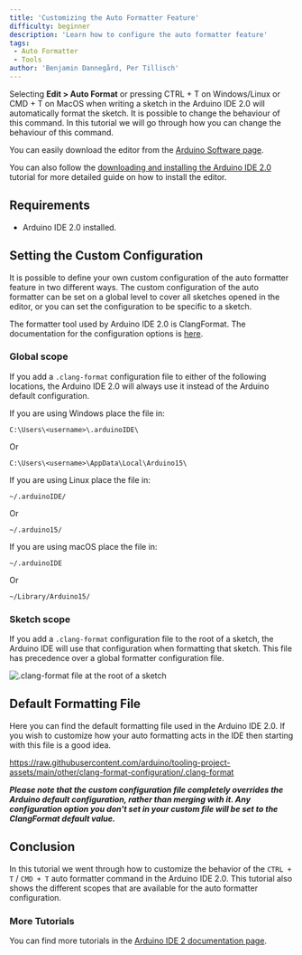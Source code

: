 ```yaml
---
title: 'Customizing the Auto Formatter Feature'
difficulty: beginner
description: 'Learn how to configure the auto formatter feature'
tags:
 - Auto Formatter
 - Tools
author: 'Benjamin Dannegård, Per Tillisch'
---
```


Selecting **Edit > Auto Format** or pressing CTRL + T on Windows/Linux or CMD + T on MacOS when writing a sketch in the Arduino IDE 2.0 will automatically format the sketch. It is possible to change the behaviour of this command. In this tutorial we will go through how you can change the behaviour of this command.

You can easily download the editor from the [Arduino Software page](https://www.arduino.cc/en/software).

You can also follow the [downloading and installing the Arduino IDE 2.0](/software/ide-v2/tutorials/getting-started/ide-v2-downloading-and-installing) tutorial for more detailed guide on how to install the editor.

## Requirements

- Arduino IDE 2.0 installed.

## Setting the Custom Configuration

It is possible to define your own custom configuration of the auto formatter feature in two different ways. The custom configuration of the auto formatter can be set on a global level to cover all sketches opened in the editor, or you can set the configuration to be specific to a sketch.

The formatter tool used by Arduino IDE 2.0 is ClangFormat. The documentation for the configuration options is [here](https://clang.llvm.org/docs/ClangFormatStyleOptions.html).

### Global scope
If you add a `.clang-format` configuration file to either of the following locations, the Arduino IDE 2.0 will always use it instead of the Arduino default configuration.

If you are using Windows place the file in:
```
C:\Users\<username>\.arduinoIDE\
```
Or
```
C:\Users\<username>\AppData\Local\Arduino15\
```

If you are using Linux place the file in:
```
~/.arduinoIDE/
```
Or
```
~/.arduino15/
```

If you are using macOS place the file in:
```
~/.arduinoIDE
```
Or
```
~/Library/Arduino15/
```

### Sketch scope
If you add a `.clang-format` configuration file to the root of a sketch, the Arduino IDE will use that configuration when formatting that sketch. This file has precedence over a global formatter configuration file.

![.clang-format file at the root of a sketch](assets/format-file-at-root.png)

## Default Formatting File

Here you can find the default formatting file used in the Arduino IDE 2.0. If you wish to customize how your auto formatting acts in the IDE then starting with this file is a good idea.

https://raw.githubusercontent.com/arduino/tooling-project-assets/main/other/clang-format-configuration/.clang-format

***Please note that the custom configuration file completely overrides the Arduino default configuration, rather than merging with it. Any configuration option you don't set in your custom file will be set to the ClangFormat default value.***

## Conclusion

In this tutorial we went through how to customize the behavior of the `CTRL + T` / `CMD + T` auto formatter command in the Arduino IDE 2.0. This tutorial also shows the different scopes that are available for the auto formatter configuration.

### More Tutorials

You can find more tutorials in the [Arduino IDE 2 documentation page](/software/ide-v2/).
